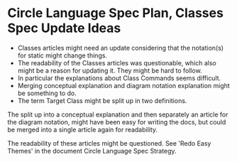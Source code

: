 Circle Language Spec Plan, Classes Spec Update Ideas
====================================================

* Classes articles might need an update considering that the notation(s) for static might change things.
* The readability of the Classes articles was questionable, which also might be a reason for updating it. They might be hard to follow.
* In particular the explanations about Class Commands seems difficult.
* Merging conceptual explanation and diagram notation explanation might be something to do.
* The term Target Class might be split up in two definitions.

The split up into a conceptual explanation and then separately an article for the diagram notation, might have been easy for writing the docs, but could be merged into a single article again for readability.

The readability of these articles might be questioned. See 'Redo Easy Themes' in the document Circle Language Spec Strategy.
